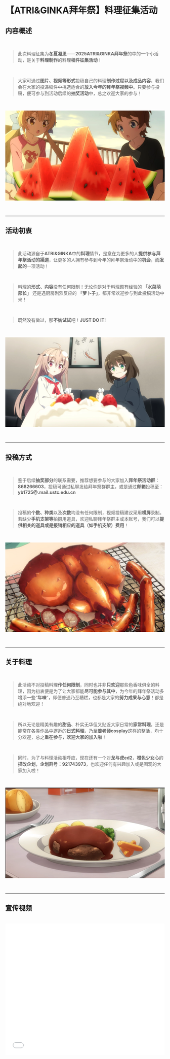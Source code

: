 # 【ATRI&GINKA拜年祭】料理征集活动

## **内容概述**

<br>

>此次料理征集为**冬夏凝思**——**2025ATRI&GINKA拜年祭**的中的一个小活动，是关于**料理制作**的料理**稿件征集活动**！

<br>

> 大家可通过**图片、视频等形式**投稿自己的料理**制作过程以及成品内容**，我们会在大家的投递稿件中挑选适合的**放入今年的拜年祭视频中**。只要参与投稿，便可参与到活动后续的**抽奖活动**中，总之欢迎大家的参与！

<br>

![](./img/img-1.webp)

<br>

---

## **活动初衷**

<br>

> 此活动源自于**ATRI&GINKA**中的**料理**情节，是意在为更多的人**提供参与拜年祭活动的渠道**，让更多的人拥有参与到今年的拜年祭活动中的**机会**，**而发起的**一项活动！

<br>

> 料理的**形式、内容**没有任何限制！无论你是对于料理颇有经验的 **「水菜萌部长」** 还是遇厨房剧烈反应的 **「萝卜子」**，都非常欢迎参与到此投稿活动中来！

<br>

> 既然没有做过，那**不妨试试**吧！**JUST DO IT**!

<br>

![](./img/img-2.webp)

<br>

---

## 投稿方式

<br>

> 鉴于后续**抽奖部分**的联系需要，推荐想要参与的大家加入**拜年祭活动群**：**868266603**，投稿可通过私聊发给拜年祭群群主，或是通过**邮箱**投稿至：**yb1725@.mail.ustc.edu.cn**

<br>

> 投稿的**个数、种类**以及**次数**均没有任何限制，视频投稿建议采用**横屏**录制。若缺少**手机支架等**拍摄用道具，欢迎私聊拜年祭群主或本账号，我们可以**提供相关的道具或是报销相应的道具（如手机支架）费用**！

<br>

![](./img/img-3.webp)

<br>

---

## 关于料理

<br>

> 此活动不对投稿料理**作任何限制**，同时也并非**只欢迎**那些色香味俱全的料理，因为初衷便是为了让大家都能**尽可能参与其中**，为今年的拜年祭活动多增添一些“**年味**”，即便普通乃至糟糕，也都是大家的**努力成果与心意**！都是绝对地欢迎！

<br>

> 所以无论是精美有趣的**甜品**、朴实无华但又贴近大家日常的**家常料理**，还是能常在各类作品中邂逅的**日式料理**，乃至**姜老师cosplay**这样的整活，均十分欢迎，总之**重在参与，欢迎大家的加入啦**！

<br>

> 同时，为了与料理活动相呼应，现在还有一个对**龙与虎ed2**，**橙色少女心**的**描改企划**，**企划群号：921743973**，也欢迎任何有兴趣加入或是围观的大家加入啦！

<br>

![](./img/img-4.webp)

<br>

---

## 宣传视频

<br>

<iframe width="100%" height="415" src="//player.bilibili.com/player.html?isOutside=true&aid=113598915481777&bvid=BV1KWidYaEyG&cid=25721772539&p=1&autoplay=0" scrolling="no" border="0" frameborder="no" framespacing="0" allowfullscreen="true"></iframe>
